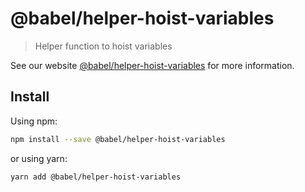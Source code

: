 # @babel/helper-hoist-variables

> Helper function to hoist variables

See our website [@babel/helper-hoist-variables](https://babeljs.io/docs/en/babel-helper-hoist-variables) for more
information.

## Install

Using npm:

```sh
npm install --save @babel/helper-hoist-variables
```

or using yarn:

```sh
yarn add @babel/helper-hoist-variables
```

